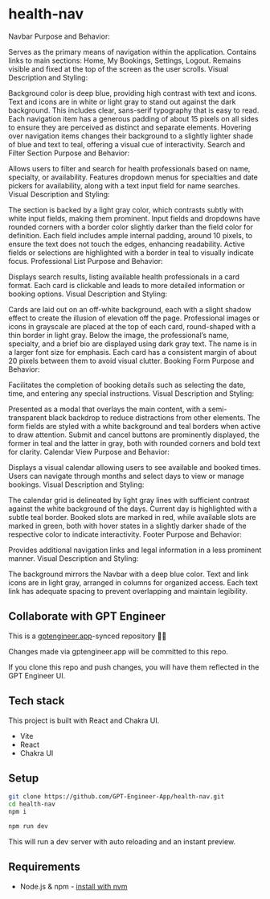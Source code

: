 # health-nav

Navbar
Purpose and Behavior:

Serves as the primary means of navigation within the application.
Contains links to main sections: Home, My Bookings, Settings, Logout.
Remains visible and fixed at the top of the screen as the user scrolls.
Visual Description and Styling:

Background color is deep blue, providing high contrast with text and icons.
Text and icons are in white or light gray to stand out against the dark background. This includes clear, sans-serif typography that is easy to read.
Each navigation item has a generous padding of about 15 pixels on all sides to ensure they are perceived as distinct and separate elements.
Hovering over navigation items changes their background to a slightly lighter shade of blue and text to teal, offering a visual cue of interactivity.
Search and Filter Section
Purpose and Behavior:

Allows users to filter and search for health professionals based on name, specialty, or availability.
Features dropdown menus for specialties and date pickers for availability, along with a text input field for name searches.
Visual Description and Styling:

The section is backed by a light gray color, which contrasts subtly with white input fields, making them prominent.
Input fields and dropdowns have rounded corners with a border color slightly darker than the field color for definition.
Each field includes ample internal padding, around 10 pixels, to ensure the text does not touch the edges, enhancing readability.
Active fields or selections are highlighted with a border in teal to visually indicate focus.
Professional List
Purpose and Behavior:

Displays search results, listing available health professionals in a card format.
Each card is clickable and leads to more detailed information or booking options.
Visual Description and Styling:

Cards are laid out on an off-white background, each with a slight shadow effect to create the illusion of elevation off the page.
Professional images or icons in grayscale are placed at the top of each card, round-shaped with a thin border in light gray.
Below the image, the professional’s name, specialty, and a brief bio are displayed using dark gray text. The name is in a larger font size for emphasis.
Each card has a consistent margin of about 20 pixels between them to avoid visual clutter.
Booking Form
Purpose and Behavior:

Facilitates the completion of booking details such as selecting the date, time, and entering any special instructions.
Visual Description and Styling:

Presented as a modal that overlays the main content, with a semi-transparent black backdrop to reduce distractions from other elements.
The form fields are styled with a white background and teal borders when active to draw attention.
Submit and cancel buttons are prominently displayed, the former in teal and the latter in gray, both with rounded corners and bold text for clarity.
Calendar View
Purpose and Behavior:

Displays a visual calendar allowing users to see available and booked times.
Users can navigate through months and select days to view or manage bookings.
Visual Description and Styling:

The calendar grid is delineated by light gray lines with sufficient contrast against the white background of the days.
Current day is highlighted with a subtle teal border.
Booked slots are marked in red, while available slots are marked in green, both with hover states in a slightly darker shade of the respective color to indicate interactivity.
Footer
Purpose and Behavior:

Provides additional navigation links and legal information in a less prominent manner.
Visual Description and Styling:

The background mirrors the Navbar with a deep blue color.
Text and link icons are in light gray, arranged in columns for organized access. Each text link has adequate spacing to prevent overlapping and maintain legibility.

## Collaborate with GPT Engineer

This is a [gptengineer.app](https://gptengineer.app)-synced repository 🌟🤖

Changes made via gptengineer.app will be committed to this repo.

If you clone this repo and push changes, you will have them reflected in the GPT Engineer UI.

## Tech stack

This project is built with React and Chakra UI.

- Vite
- React
- Chakra UI

## Setup

```sh
git clone https://github.com/GPT-Engineer-App/health-nav.git
cd health-nav
npm i
```

```sh
npm run dev
```

This will run a dev server with auto reloading and an instant preview.

## Requirements

- Node.js & npm - [install with nvm](https://github.com/nvm-sh/nvm#installing-and-updating)
